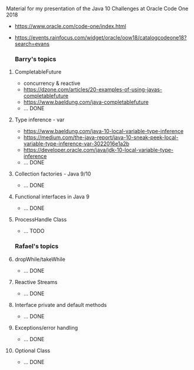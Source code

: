 Material for my presentation of the Java 10 Challenges at Oracle Code One 2018
- https://www.oracle.com/code-one/index.html
- https://events.rainfocus.com/widget/oracle/oow18/catalogcodeone18?search=evans


    ### Barry's topics
1.  CompletableFuture
    * concurrency & reactive
    * https://dzone.com/articles/20-examples-of-using-javas-completablefuture
    * https://www.baeldung.com/java-completablefuture
    * ... DONE
1.  Type inference - var
    * https://www.baeldung.com/java-10-local-variable-type-inference
    * https://medium.com/the-java-report/java-10-sneak-peek-local-variable-type-inference-var-3022016e1a2b
    * https://developer.oracle.com/java/jdk-10-local-variable-type-inference
    * ... DONE
1.  Collection factories - Java 9/10
    * ... DONE
1.  Functional interfaces in Java 9
    * ... DONE
1.  ProcessHandle Class
    * ... TODO

    
    ### Rafael's topics
1.  dropWhile/takeWhile
    * ... DONE
1.  Reactive Streams
    * ... DONE
1.  Interface private and default methods
    * ... DONE
1.  Exceptions/error handling
    * ... DONE
1.  Optional Class
    * ... DONE
   
